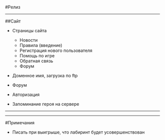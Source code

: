 #Релиз

----------

##Сайт
                
- Страницы сайта

	- Новости
	- Правила (введение)
	- Регистрация нового пользователя
	- Помощь по игре
	- Обратная связь
	- Форум

- Доменное имя, загрузка по ftp

- Форум
  
- Авторизация

- Запоминание героя на сервере


----------

----------

#Примечания

- Писать при выигрыше, что лабиринт будет усовершенствован


